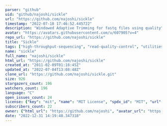 ```yaml
---
parser: "github"
uid: "github/najoshi/sickle"
url: "https://github.com/najoshi/sickle"
timestamp: "2022-07-18 17:46:52.445722"
description: "Windowed Adaptive Trimming for fastq files using quality"
avatar: "https://avatars.githubusercontent.com/u/607905?v=4"
repo_url: "https://github.com/najoshi/sickle"
title: "Sickle"
tags: ["high-throughput-sequencing", "read-quality-control", "utilities"]
name: "sickle"
full_name: "najoshi/sickle"
html_url: "https://github.com/najoshi/sickle"
created_at: "2011-02-09T01:18:45Z"
updated_at: "2022-07-04T13:08:48Z"
clone_url: "https://github.com/najoshi/sickle.git"
size: 926
stargazers_count: 196
watchers_count: 196
language: "C"
open_issues_count: 24
license: {"key": "mit", "name": "MIT License", "spdx_id": "MIT", "url": "https://api.github.com/licenses/mit", "node_id": "MDc6TGljZW5zZTEz"}
subscribers_count: 22
owner: {"html_url": "https://github.com/najoshi", "avatar_url": "https://avatars.githubusercontent.com/u/607905?v=4", "login": "najoshi", "type": "User"}
date: "2022-12-31 14:19:40.347318"
---
```

